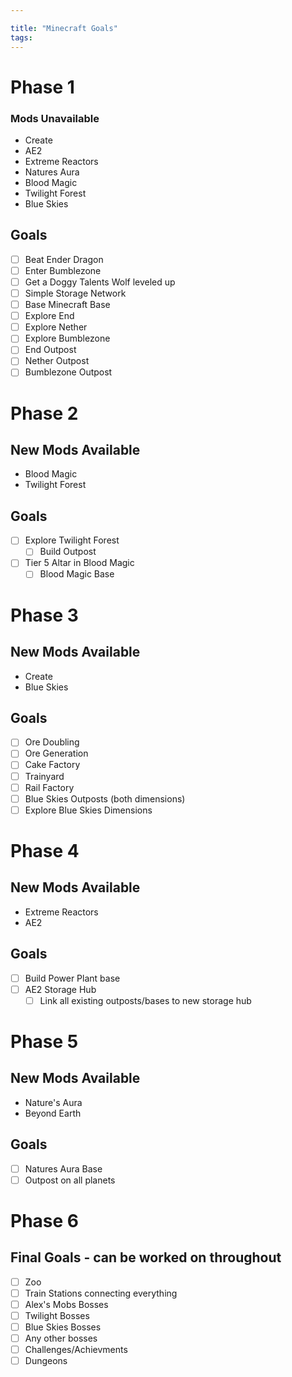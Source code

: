 ```yaml
---

title: "Minecraft Goals"
tags:
---
```


# Phase 1
### Mods Unavailable
- Create
- AE2
- Extreme Reactors
- Natures Aura
- Blood Magic
- Twilight Forest
- Blue Skies
## Goals
- [ ] Beat Ender Dragon
- [ ] Enter Bumblezone
- [ ] Get a Doggy Talents Wolf leveled up
- [ ] Simple Storage Network
- [ ] Base Minecraft Base
- [ ] Explore End
- [ ] Explore Nether
- [ ] Explore Bumblezone
- [ ] End Outpost
- [ ] Nether Outpost
- [ ] Bumblezone Outpost

# Phase 2
## New Mods Available
- Blood Magic
- Twilight Forest
## Goals
- [ ] Explore Twilight Forest
	- [ ] Build Outpost
- [ ] Tier 5 Altar in Blood Magic
	- [ ] Blood Magic Base

# Phase 3
## New Mods Available
- Create
- Blue Skies
## Goals
- [ ] Ore Doubling
- [ ] Ore Generation
- [ ] Cake Factory
- [ ] Trainyard
- [ ] Rail Factory
- [ ] Blue Skies Outposts (both dimensions)
- [ ] Explore Blue Skies Dimensions

# Phase 4
## New Mods Available
- Extreme Reactors
- AE2
## Goals
- [ ] Build Power Plant base
- [ ] AE2 Storage Hub
	- [ ] Link all existing outposts/bases to new storage hub

# Phase 5
## New Mods Available
- Nature's Aura
- Beyond Earth
## Goals
- [ ] Natures Aura Base
- [ ] Outpost on all planets

# Phase 6
## Final Goals - can be worked on throughout
- [ ] Zoo
- [ ] Train Stations connecting everything
- [ ] Alex's Mobs Bosses
- [ ] Twilight Bosses
- [ ] Blue Skies Bosses
- [ ] Any other bosses
- [ ] Challenges/Achievments
- [ ] Dungeons